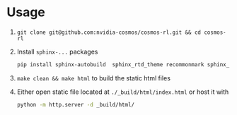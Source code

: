 # Usage

1. `git clone git@github.com:nvidia-cosmos/cosmos-rl.git && cd cosmos-rl`
2. Install `sphinx-...` packages
    ``` bash
    pip install sphinx-autobuild  sphinx_rtd_theme recommonmark sphinx_markdown_tables sphinx-argparse sphinx-jsonschema
    ```

3.  `make clean && make html` to build the static html files
4. Either open static file located at `./_build/html/index.html`
or host it with
    ``` bash
    python -m http.server -d _build/html/
    ```